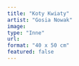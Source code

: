 ```yaml
---
title: "Koty Kwiaty"
artist: "Gosia Nowak"
image:
type: "Inne"
url:
format: "40 x 50 cm"
featured: false
---
```

